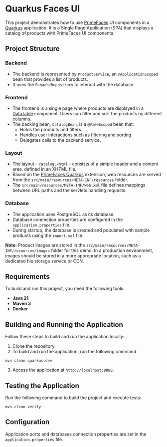 # Quarkus Faces UI

This project demonstrates how to use [PrimeFaces](https://www.primefaces.org/) UI components in a [Quarkus](https://quarkus.io/) application. It is a Single Page Application (SPA) that displays a catalog of products with PrimeFaces UI components.

## Project Structure
### Backend
* The backend is represented by `ProductService`, an `@ApplicationScoped` bean that provides a list of products.
* It uses the `PanacheRepository` to interact with the database.

### Frontend
* The frontend is a single page where products are displayed in a [DataTable](https://www.primefaces.org/showcase/ui/data/datatable/filter.xhtml) component. Users can filter and sort the products by different columns.
* The backing bean, `CatalogBean`, is a `@ViewScoped` bean that:
  * Holds the products and filters.
  * Handles user interactions such as filtering and sorting.
  * Delegates calls to the backend service.

### Layout
* The layout - `catalog.xhtml` - consists of a simple header and a content area, defined in an XHTML file.
* Based on the [PrimeFaces Quarkus](https://github.com/quarkiverse/quarkus-primefaces) extension, web resources are served from the `src/main/resources/META-INF/resources` folder.
* The `src/main/resources/META-INF/web.xml` file defines mappings between URL paths and the servlets handling requests.

### Database
* The application uses PostgreSQL as its database.
* Database connection properties are configured in the `application.properties` file.
* During startup, the database is created and populated with sample products using the `import.sql` file.

**Note:** Product images are stored in the `src/main/resources/META-INF/resources/images` folder for this demo. In a production environment, images should be stored in a more appropriate location, such as a dedicated file storage service or CDN.

## Requirements
To build and run this project, you need the following tools:
- **Java 21**
- **Maven 3**
- **Docker**

## Building and Running the Application
Follow these steps to build and run the application locally:
1. Clone the repository.
2. To build and run the application, run the following command:
```shell
mvn clean quarkus:dev
```
3. Access the application at `http://localhost:8080`.

## Testing the Application
Run the following command to build the project and execute tests:
```shell
mvn clean verify
```

## Configuration
Application ports and databases connection properties are set in the `application.properties` file.
